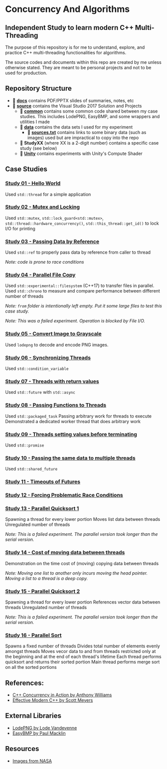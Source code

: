 # Concurrency And Algorithms

## Independent Study to learn modern C++ Multi-Threading

The purpose of this repository is for me to understand, explore, and practice C++ multi-threading
functionalities for algorithms.

The source codes and documents within this repo are created by me unless otherwise stated. They
are meant to be personal projects and not to be used for production.

## Repository Structure

- :file_folder: [**docs**](docs) contains PDF/PPTX slides of summaries, notes, etc
- :file_folder: [**source**](source) contains the Visual Studio 2017 Solution and Projects
  - :file_folder: [**common**](source/common) contains some common code shared between my case studies. This includes LodePNG, EasyBMP, and some wrappers and utilities I made
  - :file_folder: [**data**](source/data) contains the data sets I used for my experiment
    - :page_facing_up: [**sources.txt**](source/data/sources.txt) contains links to some binary data (such as images) used but are impractical to copy into the repo
  - :file_folder: **StudyXX** (where XX is a 2-digit number) contains a specific case study (see below)
  - :file_folder: [**Unity**](source/Unity) contains experiments with Unity's Compute Shader

## Case Studies
### [Study 01 - Hello World](source/Study01)
Used `std::thread` for a simple application

### [Study 02 - Mutex and Locking](source/Study02)
Used `std::mutex`, `std::lock_guard<std::mutex>`, `std::thread::hardware_concurrency()`, `std::this_thread::get_id()` to lock I/O for printing

### [Study 03 - Passing Data by Reference](source/Study03)
Used `std::ref` to properly pass data by reference from caller to thread

*Note: code is prone to race conditions*

### [Study 04 - Parallel File Copy](source/Study04)
Used `std::experimental::filesystem` (C++17) to transfer files in parallel. Used `std::chrono` to measure and compare performance between different number of threads

*Note: `from` folder is intentionally left empty. Put it some large files to test this case study.*

*Note: This was a failed experiment. Operation is blocked by File I/O.*

### [Study 05 - Convert Image to Grayscale](source/Study05)
Used `lodepng` to decode and encode PNG images.

### [Study 06 - Synchronizing Threads](source/Study06)
Used `std::condition_variable`

### [Study 07 - Threads with return values](source/Study07)
Used `std::future` with `std::async`

### [Study 08 - Passing Functions to Threads](source/Study08)
Used `std::packaged_task`
Passing arbitrary work for threads to execute
Demonstrated a dedicated worker thread that does arbitrary work

### [Study 09 - Threads setting values before terminating](source/Study09)
Used `std::promise`

### [Study 10 - Passing the same data to multiple threads](source/Study10)
Used `std::shared_future`

### [Study 11 - Timeouts of Futures](source/Study11)

### [Study 12 - Forcing Problematic Race Conditions](source/Study12)

### [Study 13 - Parallel Quicksort 1](source/Study13)
Spawning a thread for every lower portion
Moves list data between threads
Unregulated number of threads

*Note: This is a failed experiment. The parallel version took longer than the serial version.*

### [Study 14 - Cost of moving data between threads](source/Study14)
Demonstration on the time cost of (moving) copying data between threads

*Note: Moving one list to another only incurs moving the head pointer. Moving a list to a thread is a deep copy.*

### [Study 15 - Parallel Quicksort 2](source/Study15)
Spawning a thread for every lower portion
References vector data between threads
Unregulated number of threads

*Note: This is a failed experiment. The parallel version took longer than the serial version.*

### [Study 16 - Parallel Sort](source/Study16)
Spawns a fixed number of threads
Divides total number of elements evenly amongst threads
Moves vecor data to and from threads restricted only at the beginning and at the end of each thread's lifetime
Each thread performs quicksort and returns their sorted portion
Main thread performs merge sort on all the sorted portions

## References:
- [C++ Concurrency in Action by Anthony Williams](https://www.cplusplusconcurrencyinaction.com/)
- [Effective Modern C++ by Scott Meyers](https://www.aristeia.com/EMC++.html)

## External Libraries
- [LodePNG by Lode Vandevenne](https://lodev.org/lodepng/)
- [EasyBMP by Paul Macklin](http://easybmp.sourceforge.net/)

## Resources
- [Images from NASA](https://www.nasa.gov/multimedia/imagegallery/index.html)
